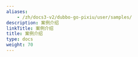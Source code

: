 ```yaml
---
aliases:
    - /zh/docs3-v2/dubbo-go-pixiu/user/samples/
description: 案例介绍
linkTitle: 案例介绍
title: 案例介绍
type: docs
weight: 70
---
```

